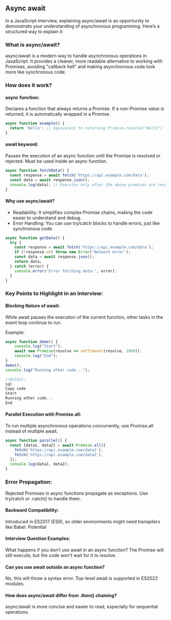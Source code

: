 ## Async await

In a JavaScript interview, explaining async/await is an opportunity to demonstrate your understanding of asynchronous programming. Here’s a structured way to explain it:

### What is async/await?

async/await is a modern way to handle asynchronous operations in JavaScript.
It provides a cleaner, more readable alternative to working with Promises, avoiding "callback hell" and making asynchronous code look more like synchronous code.

### How does it work?

#### async function:

Declares a function that always returns a Promise.
If a non-Promise value is returned, it is automatically wrapped in a Promise.

```js
async function example() {
  return 'Hello'; // Equivalent to returning Promise.resolve("Hello")
}
```

#### await keyword:

Pauses the execution of an async function until the Promise is resolved or rejected.
Must be used inside an async function.

```js
async function fetchData() {
  const response = await fetch('https://api.example.com/data');
  const data = await response.json();
  console.log(data); // Executes only after the above promises are resolved.
}
```

#### Why use async/await?

- Readability: It simplifies complex Promise chains, making the code easier to understand and debug.
- Error Handling: You can use try/catch blocks to handle errors, just like synchronous code.

```js
async function getData() {
  try {
    const response = await fetch('https://api.example.com/data');
    if (!response.ok) throw new Error('Network error');
    const data = await response.json();
    return data;
  } catch (error) {
    console.error('Error fetching data:', error);
  }
}
```

### Key Points to Highlight in an Interview:

#### Blocking Nature of await:

While await pauses the execution of the current function, other tasks in the event loop continue to run.

Example:

```js
async function demo() {
    console.log("Start");
    await new Promise(resolve => setTimeout(resolve, 1000));
    console.log("End");
}
demo();
console.log("Running other code...");

//Output:
sql
Copy code
Start
Running other code...
End
```

#### Parallel Execution with Promise.all:

To run multiple asynchronous operations concurrently, use Promise.all instead of multiple await.

```js
async function parallel() {
  const [data1, data2] = await Promise.all([
    fetch('https://api.example.com/data1'),
    fetch('https://api.example.com/data2'),
  ]);
  console.log(data1, data2);
}
```

### Error Propagation:

Rejected Promises in async functions propagate as exceptions. Use try/catch or .catch() to handle them.

#### Backward Compatibility:

Introduced in ES2017 (ES8), so older environments might need transpilers like Babel.
Potential

#### Interview Question Examples:

What happens if you don’t use await in an async function?
The Promise will still execute, but the code won't wait for it to resolve.

#### Can you use await outside an async function?

No, this will throw a syntax error. Top-level await is supported in ES2022 modules.

#### How does async/await differ from .then() chaining?

async/await is more concise and easier to read, especially for sequential operations.
